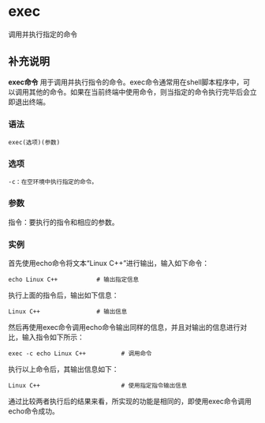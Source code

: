 #  exec

调用并执行指定的命令

##  补充说明

**exec命令**
用于调用并执行指令的命令。exec命令通常用在shell脚本程序中，可以调用其他的命令。如果在当前终端中使用命令，则当指定的命令执行完毕后会立即退出终端。

###  语法

    
    
    exec(选项)(参数)
    

###  选项

    
    
    -c：在空环境中执行指定的命令。
    

###  参数

指令：要执行的指令和相应的参数。

###  实例

首先使用echo命令将文本“Linux C++”进行输出，输入如下命令：

    
    
    echo Linux C++           # 输出指定信息
    

执行上面的指令后，输出如下信息：

    
    
    Linux C++                # 输出信息
    

然后再使用exec命令调用echo命令输出同样的信息，并且对输出的信息进行对比，输入指令如下所示：

    
    
    exec -c echo Linux C++          # 调用命令
    

执行以上命令后，其输出信息如下：

    
    
    Linux C++                       # 使用指定指令输出信息
    

通过比较两者执行后的结果来看，所实现的功能是相同的，即使用exec命令调用echo命令成功。


